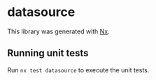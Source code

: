 # datasource

This library was generated with [Nx](https://nx.dev).

## Running unit tests

Run `nx test datasource` to execute the unit tests.
